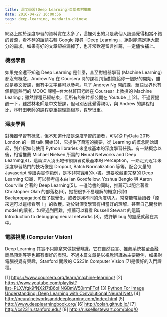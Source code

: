 ```yaml
---
title: 深度學習(Deep Learning)自學素材推薦
date: 2016-04-27 16:00:56
tags: deep-learning, mandarin-chinese
---
```


網路上關於深度學習的資料實在太多了，這裡列出的只是我個人讀過覺得相當不錯的資源，看不夠的話請右轉 Google 搜尋「Deep Learning」，絕對能滿足絕大部分的需求。如果有好的文章卻被漏掉了，也非常歡迎留言推薦，一定儘快補上。
### 機器學習
如果完全還不知道 Deep Learning 是什麼，甚至對機器學習 (Machine Learning) 都沒有概念，Andrew Ng 在 Coursera 開的課程[1]絕對能給你一個好的開始，雖然是英文授課，但有中文字幕可以參考。除了 Andrew Ng 開的課，華語世界也有個相當熱門的 MOOC 課程─台大林軒田老師在 Coursear 上教授的 Machine Learing；雖然課程已經結束，但所有的影片都公開在 Youtube 上[2]。不過要提醒一下，雖然林老師是中文授課，但可別因此覺得親切，與 Andrew 的課程相比，林軒田老師的課程更重視理論根基，數學很重。
### 深度學習
對機器學習有概念，但不知道什麼是深度學習的讀者，可以從 PyData 2015 London 的一個 talk 開始[3]，它提供了簡短的摘要，從 Learning 的概念開始講起，到介紹如何使用 Python libraries 來達成基本的深度學習任務。有一點概念以後，相當推薦 Michael Nielsen 所寫的 Neural Networks and Deep Learning[4]，這篇深入淺出地帶領讀者從最基本的 Perception，一路走到近年來深度學習熱門的技巧像是 Dropout, Batch Normalization 等等，配合大量的 Javascript 導讀與實作範例，是本非常實用的小書。想要收藏更完整的 Deep Learning 知識，可以參考這本由 Ian Goodfellow, Yoshua Bengio 與 Aaron Courville 合著的 Deep Learning[5]。一邊唸書的同時，推薦可以配合著看 Christopher Olah 的部落格[6]，她把很多不易理解的概念(例如 Backpropagation)做了視覺化，或者是用不同的角度切入，常常能帶給讀者「原來還可以這樣看啊！」的收穫。對於對深度學習有相當好的理解、甚至自己開發新 model 的讀者，如果遇到困難，推薦可以看看 Russell Stewart 的這篇 Introduction to debugging neural networks [8]，或許解 bug 的靈感就藏在其中。
### 電腦視覺 (Computer Vision)
Deep Learning 其實不只能拿來做視覺辨識，它在自然語言、推薦系統甚至金融商品預測等等也都有很好的表現。不過本篇文章是以視覺辨識為主要範例，如果對電腦視覺有興趣，Stanford 開設的 CS231n Computer Vision [7]是很好的入門課程。

[1] https://www.coursera.org/learn/machine-learning/
[2] https://www.youtube.com/playlist?list=PLXVfgk9fNX2I7tB6oIINGBmW50rrmFTqf
[3] [Python For Image Understanding: Deep Learning with Convolutional Neural Nets](http://www.slideshare.net/roelofp/python-for-image-understanding-deep-learning-with-convolutional-neural-nets)
[4] http://neuralnetworksanddeeplearning.com/index.html
[5] http://www.deeplearningbook.org/
[6] http://colah.github.io/
[7] http://cs231n.stanford.edu/
[8] http://russellsstewart.com/blog/0

